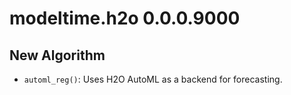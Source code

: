 # modeltime.h2o 0.0.0.9000

## New Algorithm

- `automl_reg()`: Uses H2O AutoML as a backend for forecasting.  

